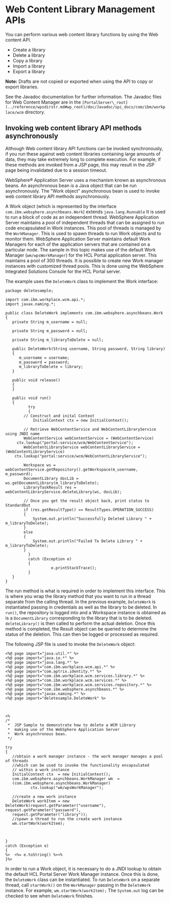 # Web Content Library Management APIs

You can perform various web content library functions by using the Web content API.

-   Create a library
-   Delete a library
-   Copy a library
-   Import a library
-   Export a library

**Note:** Drafts are not copied or exported when using the API to copy or export libraries.

See the Javadoc documentation for further information. The Javadoc files for Web Content Manager are in the `[PortalServer\_root](../reference/wpsdirstr.md#wp_root)/doc/Javadoc/spi_docs/com/ibm/workplace/wcm` directory.

## Invoking web content library API methods asynchronously

Although Web content library API functions can be invoked synchronously, if you run these against web content libraries containing large amounts of data, they may take extremely long to complete execution. For example, if these methods are invoked from a JSP page, this may result in the JSP page being invalidated due to a session timeout.

WebSphere® Application Server uses a mechanism known as asynchronous beans. An asynchronous bean is a Java object that can be run asynchronously. The "Work object" asynchronous bean is used to invoke web content library API methods asynchronously.

A Work object \(which is represented by the interface `com.ibm.websphere.asynchbeans.Work`\) extends `java.lang.Runnable` It is used to run a block of code as an independent thread. WebSphere Application Server maintains a pool of independent threads that can be assigned to run code encapsulated in Work instances. This pool of threads is managed by the `WorkManager`. This is used to spawn threads to run Work objects and to monitor them. WebSphere Application Server maintains default Work Managers for each of the application servers that are contained on a particular node. The sample in this topic makes use of the default Work Manager \(`wm/wpsWorkManager`\) for the HCL Portal application server. This maintains a pool of 300 threads. It is possible to create new Work manager instances with customized thread pools. This is done using the WebSphere Integrated Solutions Console for the HCL Portal server.

The example uses the `DeleteWork` class to implement the Work interface:

```
package deletesample;

import com.ibm.workplace.wcm.api.*;
import javax.naming.*;

public class DeleteWork implements com.ibm.websphere.asynchbeans.Work
{
   private String m_username = null;
   
   private String m_password = null;
   
   private String m_libraryToDelete = null;

   public DeleteWork(String username, String password, String library)
   {
      m_username = username;
      m_password = password;
      m_libraryToDelete = library;
   }
   
   public void release()
   {
   }     

   public void run()
   {
	      try
	      {
		// Construct and inital Context
	    	InitialContext ctx = new InitialContext();

		// Retrieve WebContentService and WebContentLibraryService using JNDI name
		WebContentService webContentService = (WebContentService) 
     ctx.lookup("portal:service/wcm/WebContentService");
		WebContentLibraryService webContentLibraryService = (WebContentLibraryService) 
    ctx.lookup("portal:service/wcm/WebContentLibraryService");

		Workspace ws = webContentService.getRepository().getWorkspace(m_username, m_password);
		DocumentLibrary docLib = ws.getDocumentLibrary(m_libraryToDelete);
		LibraryTaskResult res = webContentLibraryService.deleteLibrary(ws, docLib);

		// Once you get the result object back, print status to StandardOut
		if (res.getResultType() == ResultTypes.OPERATION_SUCCESS)
		{
			System.out.println("Successfully Deleted Library " + m_libraryToDelete);
		}
		else
		{
			System.out.println("Failed To Delete Library " + m_libraryToDelete);
		}
	      }
	      catch (Exception e)
	      {
	                e.printStackTrace();
	      }
   }
}
```

The run method is what is required in order to implement this interface. This is where you wrap the library method that you want to run in a thread separate from the calling thread. In the previous example, `DeleteWork` is instantiated passing in credentials as well as the library to be deleted. In `run()`, the repository is logged into and a Workspace instance is obtained as is a `DocumentLibrary` corresponding to the library that is to be deleted. `deleteLibrary()` is then called to perform the actual deletion. Once this method is completed, the Result object can be queried to determine the status of the deletion. This can then be logged or processed as required.

The following JSP file is used to invoke the `DeleteWork` object:

```
<%@ page import="java.util.*" %>
<%@ page import="java.io.*" %>
<%@ page import="java.lang.*" %>
<%@ page import="com.ibm.workplace.wcm.api.*" %>
<%@ page import="com.aptrix.identity.*" %>
<%@ page import="com.ibm.workplace.wcm.services.library.*" %>
<%@ page import="com.ibm.workplace.wcm.services.*" %>
<%@ page import="com.ibm.workplace.wcm.services.repository.*" %>
<%@ page import="com.ibm.websphere.asynchbeans.*" %> 
<%@ page import="javax.naming.*" %> 
<%@ page import="deletesample.DeleteWork" %> 



<%
/*
 *  JSP Sample to demonstrate how to delete a WCM Library 
 *  making use of the WebSphere Application Server
 *  Work asynchronous bean. 
 */

try 
{
   //obtain a work manager instance - the work manager manages a pool of threads 
   //which can be used to invoke the functionality encapsulated
   // within a work instance
   InitialContext ctx  = new InitialContext();
   com.ibm.websphere.asynchbeans.WorkManager wm  =
   (com.ibm.websphere.asynchbeans.WorkManager)
	       ctx.lookup("wm/wpsWorkManager");

   //create a new work instance
   DeleteWork workItem = new DeleteWork(request.getParameter("username"), request.getParameter("password"), 
   request.getParameter("library")); 
   //spawn a thread to run the create work instance
   wm.startWork(workItem);
    
     
		
} 
catch (Exception e)  
{
%>  <%= e.toString() %><%
}%>

```

In order to run a Work object, it is necessary to do a JNDI lookup to obtain the default HCL Portal Server Work Manager instance. Once this is done, the `DeleteWork` class can be instantiated. To run `DeleteWork` on a separate thread, call `startWork()` on the `WorkManager` passing in the `DeleteWork` instance. For example, `wm.startWork(workItem);` The `System.out` log can be checked to see when `DeleteWork` finishes.


